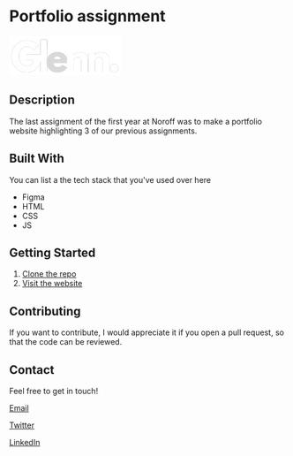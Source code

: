 # Portfolio assignment

![image](https://github.com/Glenn-2k/Portfolio-1/blob/main/images/Glennv2__1_-removebg-preview.png)

## Description

The last assignment of the first year at Noroff was to make a portfolio website highlighting 3 of our previous assignments.

## Built With

You can list a the tech stack that you've used over here

- Figma
- HTML
- CSS
- JS

## Getting Started

1. [Clone the repo](https://github.com/Glenn-2k/Portfolio-1)
2. [Visit the website](https://portfolio-glenn.netlify.app/)

## Contributing

If you want to contribute, I would appreciate it if you open a pull request, so that the code can be reviewed.

## Contact

Feel free to get in touch!

[Email](mailto:glenn.andre.kristiansen@gmail.com)

[Twitter](www.twitter.com/Glenn2k)

[LinkedIn](www.linkedin.com/in/glenn-andré-kristiansen-7a4b3975)
